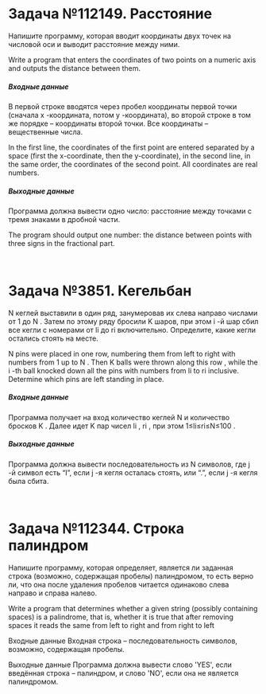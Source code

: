 
<h1>Задача №112149. Расстояние</h1>
<p>Напишите программу, которая вводит координаты двух точек на числовой оси и выводит расстояние между ними.</p>
<p>Write a program that enters the coordinates of two points on a numeric axis and outputs the distance between them.</p>

<h5>Входные данные</h5>
<p>В первой строке вводятся через пробел координаты первой точки (сначала x -координата, потом y -координата), во второй строке в том же порядке – координаты второй точки. Все координаты – вещественные числа.</p>

<p>In the first line, the coordinates of the first point are entered separated by a space (first the x-coordinate, then the y-coordinate), in the second line, in the same order, the coordinates of the second point. All coordinates are real numbers.</p>

<h5>Выходные данные</h5>
<p>Программа должна вывести одно число: расстояние между точками с тремя знаками в дробной части.</p>
<p>The program should output one number: the distance between points with three signs in the fractional part.</p>
<br/>

<h1>Задача №3851. Кегельбан</h1>
<p>N
 кеглей выставили в один ряд, занумеровав их слева направо числами от 1
 до N
. Затем по этому ряду бросили K
 шаров, при этом i
-й шар сбил все кегли с номерами от li
 до ri
 включительно. Определите, какие кегли остались стоять на месте.
</p>
<p>N
pins were placed in one row, numbering them from left to right with numbers from 1
up to N
. Then K balls were thrown along this row
, while the i
-th ball knocked down all the pins with numbers from li
to ri
inclusive. Determine which pins are left standing in place.</p>

<h5>Входные данные</h5>
<p>Программа получает на вход количество кеглей N
 и количество бросков K
. Далее идет K
 пар чисел li
, ri
, при этом 1≤li≤ri≤N≤100
.</p>

<h5>Выходные данные</h5>
<p>Программа должна вывести последовательность из N
 символов, где j
-й символ есть “I”, если j
-я кегля осталась стоять, или “.”, если j
-я кегля была сбита.
</p>

<br/>
<h1>Задача №112344. Строка палиндром</h1>
<p>Напишите программу, которая определяет, является ли заданная строка (возможно, содержащая пробелы) палиндромом, то есть верно ли, что она после удаления пробелов читается одинаково слева направо и справа налево.</p>
<p>Write a program that determines whether a given string (possibly containing spaces) is a palindrome, that is, whether it is true that after removing spaces it reads the same from left to right and from right to left</p>

Входные данные
Входная строка – последовательность символов, возможно, содержащая пробелы.

Выходные данные
Программа должна вывести слово 'YES', если введённая строка – палиндром, и слово 'NO', если она не является палиндромом.
